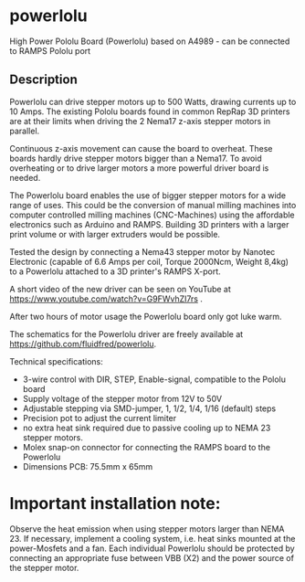 powerlolu
=========

High Power Pololu Board (Powerlolu) based on A4989 - can be connected to RAMPS Pololu port

Description
------------

Powerlolu can drive stepper motors up to 500 Watts, drawing currents up to 10 Amps. 
The existing Pololu boards found in common RepRap 3D printers are at their limits when 
driving the 2 Nema17 z-axis stepper motors in parallel. 

Continuous z-axis movement can cause the board to overheat. These boards hardly drive 
stepper motors bigger than a Nema17. To avoid overheating or to drive larger motors a 
more powerful driver board is needed.

The Powerlolu board enables the use of bigger stepper motors for a wide range of uses. 
This could be the conversion of manual milling machines into computer controlled milling 
machines (CNC-Machines) using the affordable electronics such as Arduino and RAMPS. 
Building 3D printers with a larger print volume or with larger extruders would be possible.

Tested the design by connecting a Nema43 stepper motor by Nanotec Electronic (capable of 
6.6 Amps per coil, Torque 2000Ncm, Weight 8,4kg) to a Powerlolu attached to a 3D printer's 
RAMPS X-port.

A short video of the new driver can be seen on YouTube at
https://www.youtube.com/watch?v=G9FWvhZI7rs .

After two hours of motor usage the Powerlolu board only got luke warm.

The schematics for the Powerlolu driver are freely available at https://github.com/fluidfred/powerlolu.

Technical specifications:

* 3-wire control with DIR, STEP, Enable-signal, compatible to the Pololu board
* Supply voltage of the stepper motor from 12V to 50V
* Adjustable stepping via SMD-jumper, 1, 1/2, 1/4, 1/16 (default) steps
* Precision pot to adjust the current limiter
* no extra heat sink required due to passive cooling up to NEMA 23 stepper motors.
* Molex snap-on connector for connecting the RAMPS board to the Powerlolu
* Dimensions PCB: 75.5mm x 65mm

Important installation note:
=============================
Observe the heat emission when using stepper motors larger than NEMA 23. 
If necessary, implement a cooling system, i.e. heat sinks mounted at the power-Mosfets and a fan. 
Each individual Powerlolu should be protected by connecting an appropriate fuse between VBB (X2) 
and the power source of the stepper motor.
